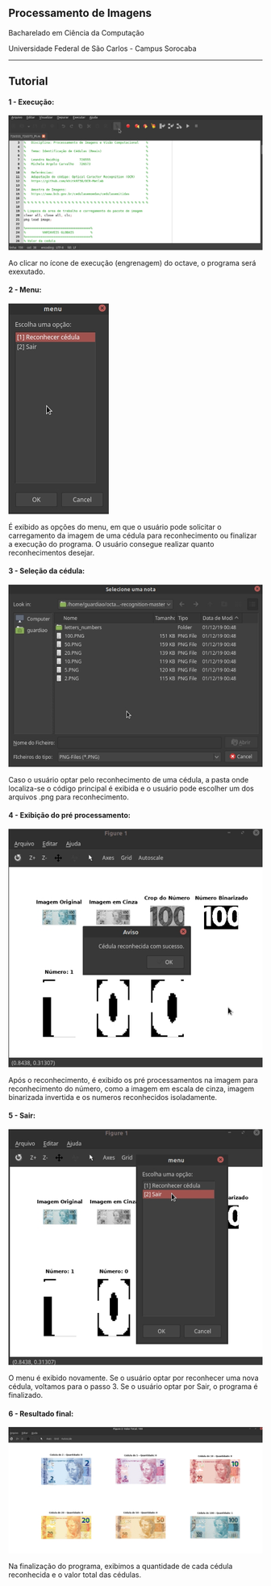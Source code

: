 ## Processamento de Imagens

Bacharelado em Ciência da Computação

Universidade Federal de São Carlos - Campus Sorocaba

----

## Tutorial

#### 1 - Execução:

![Image description](Execucao.jpeg)

Ao clicar no ícone de execução (engrenagem) do octave, o programa será exexutado.

#### 2 - Menu:

![Image description](Selecao.jpeg)

É exibido as opções do menu, em que o usuário pode solicitar o carregamento da imagem de uma cédula para reconhecimento ou finalizar a execução do programa. O usuário consegue realizar quanto reconhecimentos desejar.

#### 3 - Seleção da cédula:

![Image description](Coleta_Imagem.jpeg)

Caso o usuário optar pelo reconhecimento de uma cédula, a pasta onde localiza-se o código principal é exibida e o usuário pode escolher um dos arquivos .png para reconhecimento.

#### 4 - Exibição do pré processamento:

![Image description](Reconhecimento.jpeg)

Após o reconhecimento, é exibido os pré processamentos na imagem para reconhecimento do número, como a imagem em escala de cinza, imagem binarizada invertida e os numeros reconhecidos isoladamente.

#### 5 - Sair:

![Image description](Saida.jpeg)

O menu é exibido novamente. Se o usuário optar por reconhecer uma nova cédula, voltamos para o passo 3. Se o usuário optar por Sair, o programa é finalizado.

#### 6 - Resultado final:

![Image description](Todas_Cedulas.jpeg)

Na finalização do programa, exibimos a quantidade de cada cédula reconhecida e o valor total das cédulas.
